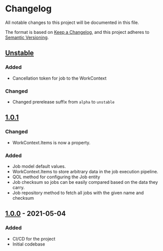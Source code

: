 # Changelog

All notable changes to this project will be documented in this file.

The format is based on [Keep a Changelog](https://keepachangelog.com/en/1.0.0/),
and this project adheres to [Semantic Versioning](https://semver.org/spec/v2.0.0.html).

## [Unstable]

### Added

- Cancellation token for job to the WorkContext

### Changed

- Changed prerelease suffix from `alpha` to `unstable`

## [1.0.1]

### Changed

- WorkContext.Items is now a property.

### Added

- Job model default values.
- WorkContext.Items to store arbitrary data in the job execution pipeline.
- QOL method for configuring the Job entity
- Job checksum so jobs can be easily compared based on the data they carry.
- Job repository method to fetch all jobs with the given name and checksum

## [1.0.0] - 2021-05-04

### Added

- CI/CD for the project
- Initial codebase

[unstable]: https://github.com/iteam-consulting/WerkWerk/compare/1.0.1...HEAD
[1.0.1]: https://github.com/iteam-consulting/WerkWerk/compare/1.0.0...1.0.1
[1.0.0]: https://github.com/iteam-consulting/WerkWerk/releases/tag/1.0.0
